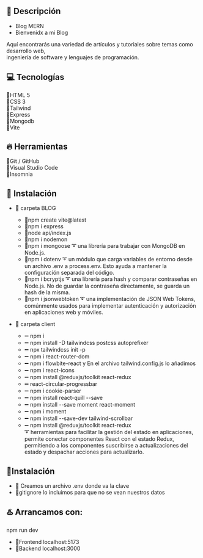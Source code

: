 
## 🌈  Descripción
- Blog MERN  
- Bienvenidx a mi Blog  
  
Aquí encontrarás una variedad de artículos y tutoriales sobre temas como desarrollo web,  
ingeniería de software y lenguajes de programación.



## 💻 Tecnologías 
🔹HTML 5  
🔹CSS 3  
🔹Tailwind  
🔹Express  
🔹Mongodb  
🔹Vite  

## 🔥 Herramientas
🔹Git / GitHub  
🔹Visual Studio Code  
🔹Insomnia  

## 🚀 Instalación
- 🔸 carpeta BLOG  
  - 🔹npm create vite@latest  
  - 🔹npm i express  
  - 🔹node api/index.js  
  - 🔹npm i nodemon  
  - 🔹npm i mongoose ➰ una librería para trabajar con MongoDB en Node.js.  
  - 🔹npm i dotenv ➰ un módulo que carga variables de entorno desde un archivo .env a process.env. Esto ayuda a mantener la configuración separada del código.  
  - 🔹npm i bcryptjs ➰ una librería para hash y comparar contraseñas en Node.js. No de guardar la contraseña directamente, se guarda un hash de la misma.  
  - 🔹npm i jsonwebtoken ➰ una implementación de JSON Web Tokens, comúnmente usados para implementar autenticación y autorización en aplicaciones web y móviles.

 
- 🔸 carpeta client
  - ➖ npm i
  - ➖ npm install -D tailwindcss postcss autoprefixer
  - ➖ npx tailwindcss init -p
  - ➖ npm i react-router-dom
  - ➖ npm i flowbite-react y En el archivo tailwind.config.js lo añadimos
  - ➖ npm i react-icons
  - ➖ npm install @reduxjs/toolkit react-redux  
  - ➖ react-circular-progressbar  
  - ➖ npm i cookie-parser 
  - ➖ npm install react-quill --save    
  - ➖ npm install --save moment react-moment 
  - ➖ npm i moment   
  - ➖ npm install --save-dev tailwind-scrollbar
  - ➖ npm install @reduxjs/toolkit react-redux  
   ➰ herramientas para facilitar la gestión del estado en aplicaciones, permite conectar componentes React con el estado Redux, permitiendo a los componentes suscribirse a actualizaciones del estado y despachar acciones para actualizarlo.

## 🚨Instalación
- 🔹 Creamos un archivo .env donde va la clave  
- 🔹gitignore lo incluimos para que no se vean nuestros datos  

## ♨️ Arrancamos con:


npm run dev  

- 🔹Frontend  localhost:5173  
- 🔹Backend localhost:3000  
